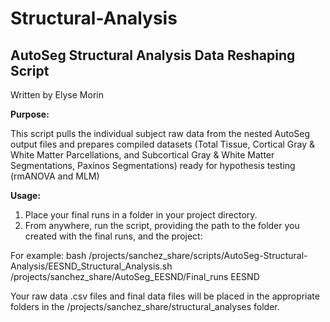 # Structural-Analysis

## AutoSeg Structural Analysis Data Reshaping Script
Written by Elyse Morin


**Purpose:**

This script pulls the individual subject raw data from the nested AutoSeg output files and prepares compiled datasets (Total Tissue, Cortical Gray & White Matter Parcellations, and Subcortical Gray & White Matter Segmentations, Paxinos Segmentations) ready for hypothesis testing (rmANOVA and MLM) 

**Usage:**

1. Place your final runs in a folder in your project directory.
2. From anywhere, run the script, providing the path to the folder you created with the final runs, and the project:

For example:
bash /projects/sanchez_share/scripts/AutoSeg-Structural-Analysis/EESND_Structural_Analysis.sh /projects/sanchez_share/AutoSeg_EESND/Final_runs EESND

Your raw data .csv files and final data files will be placed in the appropriate folders in the /projects/sanchez_share/structural_analyses folder.
